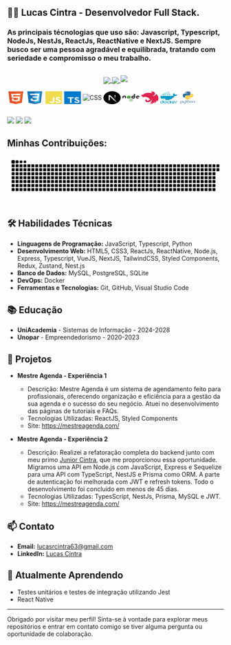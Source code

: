 ## 👨‍💻 Lucas Cintra - Desenvolvedor Full Stack.
 
### As principais técnologias que uso são: Javascript, Typescript, NodeJs, NestJs, ReactJs, ReactNative e NextJS. Sempre busco ser uma pessoa agradável e equilibrada, tratando com seriedade e compromisso o meu trabalho.

##

<div align="center">
  <a href="https://github.com/lucasrvcintra/github-readme-stats">
  <img height=200 align="center" src="https://github-readme-stats.vercel.app/api?username=lucasrvcintra&theme=tokyonight&include_all_commit=true&card_width=200" />
</a>
<a href="https://github.com/lucasrvcintra/convoychat">
  <img height=200 align="center" src="https://github-readme-stats.vercel.app/api/top-langs?username=lucasrvcintra&theme=tokyonight&include_all_commit=true&layout=compact&langs_count=8&card_width=240" />
</a>
<img src="https://github-profile-trophy.vercel.app/?username=lucasrvcintra&column=4&row=1&include_all_commits=true&theme=onedark" style="max-width: 100%;"/>

  
</div>
<div style="display: inline_block"><br>
  <img align="center" alt="HTML" height="30" width="40" src="https://raw.githubusercontent.com/devicons/devicon/master/icons/html5/html5-original.svg">
  <img align="center" alt="CSS" height="30" width="40" src="https://raw.githubusercontent.com/devicons/devicon/master/icons/css3/css3-original.svg">
  <img align="center" alt="Js" height="30" width="40" src="https://raw.githubusercontent.com/devicons/devicon/master/icons/javascript/javascript-plain.svg">
  <img align="center" alt="CSS" height="30" width="40" src="https://github.com/devicons/devicon/blob/master/icons/typescript/typescript-original.svg" />
  <img align="center" alt="CSS" height="30" width="40" src="https://cdn.jsdelivr.net/gh/devicons/devicon@latest/icons/react/react-original-wordmark.svg" />
  <img align="center" alt="CSS" height="30" width="40" src="https://github.com/devicons/devicon/blob/master/icons/nextjs/nextjs-original.svg" />
  <img align="center" alt="CSS" height="30" width="40" src="https://github.com/devicons/devicon/blob/master/icons/nodejs/nodejs-original-wordmark.svg" />
  <img align="center" alt="CSS" height="30" width="40" src="https://github.com/devicons/devicon/blob/master/icons/nestjs/nestjs-original.svg" />
  <img align="center" alt="CSS" height="30" width="40" src="https://github.com/devicons/devicon/blob/master/icons/docker/docker-plain-wordmark.svg" />
  <img align="center" alt="CSS" height="30" width="40" src="https://github.com/devicons/devicon/blob/master/icons/python/python-original-wordmark.svg" />
  
</div>
  
  ##
 
<div> 
  <a href="https://instagram.com/lucasrvcintra" target="_blank"><img src="https://img.shields.io/badge/-Instagram-%23E4405F?style=for-the-badge&logo=instagram&logoColor=white" target="_blank"></a>
  <a href = "mailto:lucasrcintra63@gmail.com"><img src="https://img.shields.io/badge/-Email-%23333?style=for-the-badge&logo=gmail&logoColor=white" target="_blank"></a>
  <a href="https://www.linkedin.com/in/lucasr-cintra/" target="_blank"><img src="https://img.shields.io/badge/-LinkedIn-%230077B5?style=for-the-badge&logo=linkedin&logoColor=white" target="_blank"></a> 
</div>


## Minhas Contribuições:
<picture>
  <source media="(prefers-color-scheme: dark)" srcset="https://raw.githubusercontent.com/lucasrvcintra/lucasrvcintra/output/github-contribution-grid-snake-dark.svg">
  <source media="(prefers-color-scheme: light)" srcset="https://raw.githubusercontent.com/lucasrvcintra/lucasrvcintra/output/github-contribution-grid-snake.svg">
  <img alt="github contribution grid snake animation" src="https://raw.githubusercontent.com/lucasrvcintra/lucasrvcintra/output/github-contribution-grid-snake.svg">
</picture>


## 🛠️ Habilidades Técnicas

- **Linguagens de Programação:** JavaScript, Typescript, Python
- **Desenvolvimento Web:** HTML5, CSS3, ReactJs, ReactNative, Node.js, Express, Typescript, VueJS, NextJS, TailwindCSS, Styled Components, Redux, Zustand, Nest.js
- **Banco de Dados:** MySQL, PostgreSQL, SQLite
- **DevOps:** Docker
- **Ferramentas e Tecnologias:** Git, GitHub, Visual Studio Code

## 📚 Educação

- **UniAcademia** - Sistemas de Informação - 2024-2028
- **Unopar** - Empreendedorismo - 2020-2023

## 🚀 Projetos

- **Mestre Agenda - Experiência 1**
  - Descrição: Mestre Agenda é um sistema de agendamento feito para profissionais, oferecendo organização e eficiência para a gestão da sua agenda e o sucesso do seu negócio. Atuei no desenvolvimento das páginas de tutoriais e FAQs.
  - Tecnologias Utilizadas: ReactJS, Styled Components
  - Site: https://mestreagenda.com/
 
- **Mestre Agenda - Experiência 2**
  - Descrição: Realizei a refatoração completa do backend junto com meu primo [Junior Cintra](https://github.com/juniorcintra), que me proporcionou essa oportunidade. Migramos uma API em Node.js com JavaScript, Express e Sequelize para uma API com TypeScript, NestJS e Prisma como ORM. A parte de autenticação foi melhorada com JWT e refresh tokens. Todo o desenvolvimento foi concluído em menos de 45 dias.
  - Tecnologias Utilizadas: TypesScript, NestJs, Prisma, MySQL e JWT.
  - Site: https://mestreagenda.com/

## 📫 Contato

- **Email:** lucasrcintra63@gmail.com
- **LinkedIn:** [Lucas Cintra](https://www.linkedin.com/in/lucasr-cintra/)


## 🌱 Atualmente Aprendendo

- Testes unitários e testes de integração utilizando Jest
- React Native

---

Obrigado por visitar meu perfil! Sinta-se à vontade para explorar meus repositórios e entrar em contato comigo se tiver alguma pergunta ou oportunidade de colaboração.





